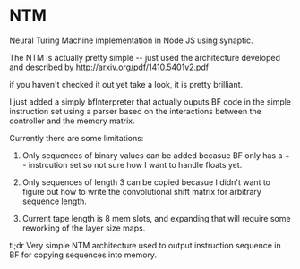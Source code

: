 NTM
===

Neural Turing Machine implementation in Node JS using synaptic. 

The NTM is actually pretty simple -- just used the architecture developed and described by
http://arxiv.org/pdf/1410.5401v2.pdf

if you haven't checked it out yet take a look, it is pretty brilliant. 

I just added a simply bfInterpreter that actually ouputs BF code in the simple instruction set using a parser based on
the interactions between the controller and the memory matrix. 

Currently there are some limitations:
1) Only sequences of binary values can be added becasue BF only has a + - instrcution set so not sure how I want to 
handle floats yet.

2) Only sequences of length 3 can be copied becasue I didn't want to figure out how to write the convolutional shift 
matrix for arbitrary sequence length. 

3) Current tape length is 8 mem slots, and expanding that will require some reworking of the layer size maps.


tl;dr 
  Very simple NTM architecture used to output instruction sequence in BF for copying sequences into memory.
